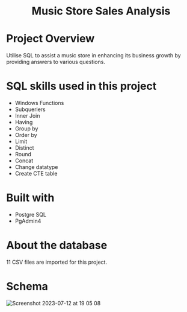 # <p align="center">Music Store Sales Analysis</p> 
# Project Overview
Utilise SQL to assist a music store in enhancing its business growth by providing answers to various questions.

# SQL skills used in this project
* Windows Functions
* Subqueriers
* Inner Join
* Having
* Group by
* Order by
* Limit
* Distinct
* Round
* Concat
* Change datatype
* Create CTE table

# Built with
* Postgre SQL
* PgAdmin4

# About the database
11 CSV files are imported for this project.

# Schema
![Screenshot 2023-07-12 at 19 05 08](https://github.com/AnalystEric/SQL_Sales_Analysis---Music_Store/assets/127030648/588268b0-228e-4b12-a4aa-bef495d6a1cd)
